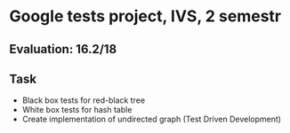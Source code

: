 # Google tests project, IVS, 2 semestr
## Evaluation: 16.2/18
## Task
+ Black box tests for red-black tree
+ White box tests for hash table
+ Create implementation of undirected graph (Test Driven Development)
